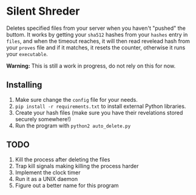 # Silent Shreder

Deletes specified files from your server when you haven't "pushed" the buttom.
It works by getting your `sha512` hashes from your `hashes` entry in `files`, and
when the timeout reaches, it will then read revelead hash from your `proves`
file and if it matches, it resets the counter, otherwise it runs your
`executable`.

**Warning:** This is still a work in progress, do not rely on this for now.

## Installing

1. Make sure change the `config` file for your needs.
2. `pip install -r requirements.txt` to install external Python libraries.
3. Create your hash files (make sure you have their revelations stored securely
   somewhere!)
4. Run the program with `python2 auto_delete.py`

## TODO
1. Kill the process after deleting the files
2. Trap kill signals making killing the process harder
3. Implement the clock timer
4. Run it as a UNIX daemon
5. Figure out a better name for this program

